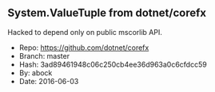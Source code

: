 ## System.ValueTuple from dotnet/corefx

Hacked to depend only on public mscorlib API.

* Repo: https://github.com/dotnet/corefx
* Branch: master
* Hash: 3ad89461948c06c250cb4ee36d963a0c6cfdcc59
* By: abock
* Date: 2016-06-03
